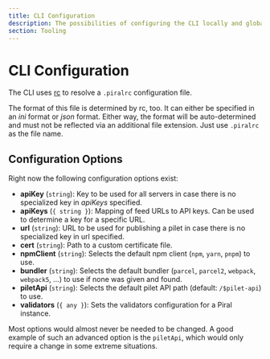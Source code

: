 ```yaml
---
title: CLI Configuration
description: The possibilities of configuring the CLI locally and globally.
section: Tooling
---
```


# CLI Configuration

The CLI uses [rc](https://www.npmjs.com/package/rc) to resolve a `.piralrc` configuration file.

The format of this file is determined by rc, too. It can either be specified in an *ini* format or *json* format. Either way, the format will be auto-determined and must not be reflected via an additional file extension. Just use `.piralrc` as the file name.

## Configuration Options

Right now the following configuration options exist:

- **apiKey** (`string`): Key to be used for all servers in case there is no specialized key in *apiKeys* specified.
- **apiKeys** (`{ string }`): Mapping of feed URLs to API keys. Can be used to determine a key for a specific URL.
- **url** (`string`): URL to be used for publishing a pilet in case there is no specialized key in url specified.
- **cert** (`string`): Path to a custom certificate file.
- **npmClient** (`string`): Selects the default npm client (`npm`, `yarn`, `pnpm`) to use.
- **bundler** (`string`): Selects the default bundler (`parcel`, `parcel2`, `webpack`, `webpack5`, ...) to use if none was given and found.
- **piletApi** (`string`): Selects the default pilet API path (default: `/$pilet-api`) to use.
- **validators** (`{ any }`): Sets the validators configuration for a Piral instance.

Most options would almost never be needed to be changed. A good example of such an advanced option is the `piletApi`, which would only require a change in some extreme situations.
